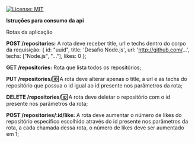 [![License: MIT](https://img.shields.io/badge/License-MIT-yellow.svg)](https://opensource.org/licenses/MIT)







<b>Istruções para consumo da api</b>

Rotas da aplicação

<b>POST /repositories:</b> A rota deve receber title, url e techs dentro do corpo da requisição:
{ id: "uuid", title: 'Desafio Node.js', url: 'http://github.com/...', techs: ["Node.js", "..."], likes: 0 };

<b>GET /repositories:</b> Rota que lista todos os repositórios;

<b>PUT /repositories/:id:</b> A rota deve alterar apenas o title, a url e as techs do repositório que possua o id igual ao id presente nos parâmetros da rota;

<b>DELETE /repositories/:id:</b> A rota deve deletar o repositório com o id presente nos parâmetros da rota;

<b>POST /repositories/:id/like:</b> A rota deve aumentar o número de likes do repositório específico escolhido através do id presente nos parâmetros da rota, a cada chamada dessa rota, o número de likes deve ser aumentado em 1;
